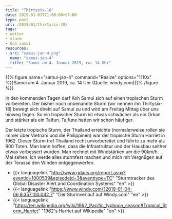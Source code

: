 ```yaml
---
title: "Thirtysix-18"
date: 2019-01-01T21:00:00+07:00
type: post
url: /2019/01/thirtysix-18/
tags:
- wetter
- sturm
- koh samui
resources:
- src: "samui-jan-4.png"
  name: "samui-jan-4"
  title: "Samui am 4. Januar 2019, ca. 14 Uhr"
---
```


{{% figure name="samui-jan-4" command="Resize" options="1110x" %}}Samui am 4. Januar 2019, ca. 14 Uhr (Quelle: windy.com){{% /figure %}}

In den kommenden Tagen darf Koh Samui sich auf einen tropischen Sturm vorbereiten. Der bisher noch unbenannte Sturm (wir nennen ihn Thirtysix-18) bewegt sich direkt auf Samui zu und wird am Freitag Mittag &uuml;ber uns hinweg fegen. So ein tropischer Sturm ist etwas schw&auml;cher als ein Orkan und st&auml;rker als ein Taifun. Taifune hatten wir schon h&auml;ufiger. 

Der letzte tropische Sturm, der Thailand erreichte (normalerweise rollen sie immer &uuml;ber Vietnam und die Philippinen) war der tropische Sturm Harriet in 1962. Dieser Sturm traf Thailand recht unvorbereitet und f&uuml;hrte zu mehr als 900 Toten. Man kann hoffen, dass die Infrastruktur und der Hausbau seither etwas verbessert wurden. Man rechnet mit Windst&auml;rken um die 90km/h. Mal sehen. Ich werde alles sturmfest machen und mich mit Vergn&uuml;gen auf der Terasse den Winden entgegenwerfen.

- {{< languagelink "http://www.gdacs.org/report.aspx?eventid=1000539&episodeid=3&eventtype=TC" "Sturmtracker des Global Disaster Alert and Coordination Systems" "en" >}}
- {{< languagelink "https://www.windy.com/?2019-01-04-06,9.357,100.042,7" "Der Sturmverlauf auf Windy.com" "en" >}}
- {{< languagelink "https://en.wikipedia.org/wiki/1962_Pacific_typhoon_season#Tropical_Storm_Harriet" "1962's Harriet auf Wikipedia" "en" >}}
